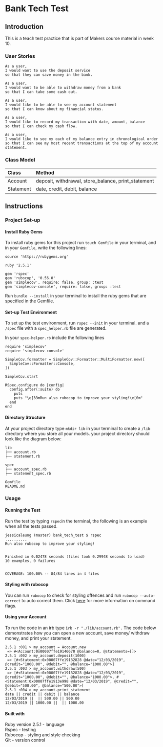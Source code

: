 # Bank Tech Test

## Introduction
This is a teach test practice that is part of Makers course material in week 10.

### User Stories
```
As a user,
I would want to use the deposit service
so that they can save money in the bank.
```
```
As a user,
I would want to be able to withdraw money from a bank
so that I can take some cash out.
```
```
As a user,
I would like to be able to see my account statement
so that I can know about my financial status.
```
```
As a user,
I would like to record my transaction with date, amount, balance
so that I can check my cash flow.
```
```
As a user,
I would like to see my each of my balance entry in chronological order
so that I can see my most recent transactions at the top of my account statement.
```
### Class Model

|Class|Method|
|:----|:----|
|Account|deposit, withdrawal, store_balance, print_statement|
|Statement|date, credit, debit, balance|

## Instructions

### Project Set-up
#### Install Ruby Gems
To install ruby gems for this project run `touch Gemfile` in your terminal, and in your `Gemfile`, write the following lines:
```
source 'https://rubygems.org'

ruby '2.5.1'

gem 'rspec'
gem 'rubocop', '0.56.0'
gem 'simplecov', require: false, group: :test
gem 'simplecov-console', require: false, group: :test
```

Run `bundle --install` in your terminal to install the ruby gems that are specified in the Gemfile.

#### Set-up Test Environment
To set up the test environment, run `rspec --init` in your terminal. and a `/spec` file with a `spec_helper.rb` file are generated.

In your `spec-helper.rb` include the following lines
```
require 'simplecov'
require 'simplecov-console'

SimpleCov.formatter = SimpleCov::Formatter::MultiFormatter.new([
  SimpleCov::Formatter::Console,
])

SimpleCov.start

RSpec.configure do |config|
  config.after(:suite) do
    puts
    puts "\e[33mRun also rubocop to improve your styling!\e[0m"
  end
end
```

#### Directory Structure
At your project directory type `mkdir lib` in your terminal to create a `/lib` directory where you store all your models. your project directory should look like the diagram below:
```
lib
├── account.rb
├── statement.rb

spec
├── account_spec.rb
├── statement_spec.rb

Gemfile
README.md
```

### Usage

#### Running the Test
Run the test by typing `rspec`in the terminal, the following is an example when all the tests passed.


```
jessicaleung (master) bank_tech_test $ rspec
..........
Run also rubocop to improve your styling!


Finished in 0.02478 seconds (files took 0.29948 seconds to load)
10 examples, 0 failures


COVERAGE: 100.00% -- 84/84 lines in 4 files
```
#### Styling with rubocop

You can run `rubocop` to check for styling offences and run `rubocop --auto-correct` to auto correct them. Click [here](https://rubocop.readthedocs.io/en/latest/basic_usage/) for more information on command flags.

#### Using your Account
To run the code in an irb type `irb -r "./lib/account.rb".`
The code below demonstrates how you can open a new account, save money/ withdraw money, and print your statement.
```
2.5.1 :001 > my_account = Account.new
 => #<Account:0x00007ffe19146670 @balance=0, @statements=[]>
2.5.1 :002 > my_account.deposit(1000)
 => [#<Statement:0x00007ffe19132828 @date="12/03/2019", @credit="1000.00", @debit="", @balance="1000.00">]
2.5.1 :003 > my_account.withdraw(500)
 => [#<Statement:0x00007ffe19132828 @date="12/03/2019", @credit="1000.00", @debit="", @balance="1000.00">, #<Statement:0x00007ffe1913e998 @date="12/03/2019", @credit="", @debit="500.00", @balance="500.00">]
2.5.1 :004 > my_account.print_statement
date || credit || debit || balance
12/03/2019 ||  || 500.00 || 500.00
12/03/2019 || 1000.00 ||  || 1000.00
```

#### Built with

Ruby version 2.5.1 - language <br>
Rspec - testing <br>
Rubocop - styling and style checking <br>
Git - version control <br>
